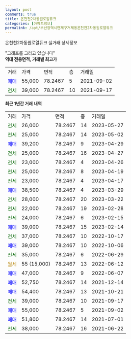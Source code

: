 ```yaml
---
layout: post
comments: true
title: 온천천2차동원로얄듀크
categories: [아파트정보]
permalink: /apt/부산광역시연제구거제동온천천2차동원로얄듀크
---
```


온천천2차동원로얄듀크 실거래 상세정보

<script type="text/javascript">
  google.charts.load('current', {'packages':['line', 'corechart']});
  google.charts.setOnLoadCallback(drawChart);

  function drawChart() {
    var data = new google.visualization.DataTable();
    data.addColumn('date', '거래일');
    data.addColumn('number', "매매");
    data.addColumn('number', "전세");
    data.addColumn('number', "전매");

    data.addRows([[new Date(Date.parse("2023-05-27")), null, 26000, null], [new Date(Date.parse("2023-05-02")), null, 25000, null], [new Date(Date.parse("2023-04-29")), 39200, null, null], [new Date(Date.parse("2023-04-27")), null, 25000, null], [new Date(Date.parse("2023-04-26")), null, 23000, null], [new Date(Date.parse("2023-04-19")), null, 25000, null], [new Date(Date.parse("2023-04-17")), null, 23000, null], [new Date(Date.parse("2023-03-29")), 38500, null, null], [new Date(Date.parse("2023-03-22")), null, 28000, null], [new Date(Date.parse("2023-02-28")), null, 22000, null], [new Date(Date.parse("2023-02-15")), null, 24000, null], [new Date(Date.parse("2023-02-14")), 39000, null, null], [new Date(Date.parse("2022-10-17")), null, 37000, null], [new Date(Date.parse("2022-10-06")), 39000, null, null], [new Date(Date.parse("2022-06-29")), null, 35000, null], [new Date(Date.parse("2022-06-12")), null, null, null], [new Date(Date.parse("2022-06-07")), 47000, null, null], [new Date(Date.parse("2021-12-14")), 52750, null, null], [new Date(Date.parse("2021-10-21")), 54400, null, null], [new Date(Date.parse("2021-09-17")), null, 39000, null], [new Date(Date.parse("2021-09-02")), 55000, null, null], [new Date(Date.parse("2021-07-01")), 51800, null, null], [new Date(Date.parse("2021-06-22")), null, 38000, null]]);

    var options = {
      hAxis: {
        format: 'yyyy/MM/dd'
      },    
      lineWidth: 0,
      pointsVisible: true,    
      title: '최근 1년간 유형별 실거래가 분포',
      legend: { position: 'bottom' }
    };

    var formatter = new google.visualization.NumberFormat({pattern:'###,###'} );
    formatter.format(data, 1);
    formatter.format(data, 2);
    
    setTimeout(function() {
        var chart = new google.visualization.LineChart(document.getElementById('columnchart_material'));
        chart.draw(data, (options));
        document.getElementById('loading').style.display = 'none';
    }, 200);
  }
</script>


<div id="loading" style="z-index:20; display: block; margin-left: 0px">"그래프를 그리고 있습니다"</div>
<div id="columnchart_material" style="width: 95%; margin-left: 0px; display: block"></div>
<!-- contents start -->
<b>역대 전용면적, 거래별 최고가</b>
<table class="sortable">
    <tr>
      <td>거래</td>
      <td>가격</td>
      <td>면적</td>
      <td>층</td>
      <td>거래일</td>
    </tr>
        <tr>
          <td><a style="color: blue">매매</a></td>
          <td>55,000</td>
          <td>78.2467</td>
          <td>5</td>
          <td>2021-09-02</td>
        </tr>        
        <tr>
              <td><a style="color: darkgreen">전세</a></td>
              <td>39,000</td>
              <td>78.2467</td>
              <td>10</td>
              <td>2021-09-17</td>
            </tr>        
    
</table>

<b>최근 1년간 거래 내역</b>

<table class="sortable">
    <tr>
      <td>거래</td>
      <td>가격</td>
      <td>면적</td>
      <td>층</td>
      <td>거래일</td>
    </tr>
    <tr>
      <td><a style="color: darkgreen">전세</a></td>
      <td>26,000</td>
      <td>78.2467</td>
      <td>14</td>
      <td>2023-05-27</td>
    </tr>          <tr>
      <td><a style="color: darkgreen">전세</a></td>
      <td>25,000</td>
      <td>78.2467</td>
      <td>14</td>
      <td>2023-05-02</td>
    </tr>          <tr>
      <td><a style="color: blue">매매</a></td>
      <td>39,200</td>
      <td>78.2467</td>
      <td>9</td>
      <td>2023-04-29</td>
    </tr>          <tr>
      <td><a style="color: darkgreen">전세</a></td>
      <td>25,000</td>
      <td>78.2467</td>
      <td>16</td>
      <td>2023-04-27</td>
    </tr>          <tr>
      <td><a style="color: darkgreen">전세</a></td>
      <td>23,000</td>
      <td>78.2467</td>
      <td>4</td>
      <td>2023-04-26</td>
    </tr>          <tr>
      <td><a style="color: darkgreen">전세</a></td>
      <td>25,000</td>
      <td>78.2467</td>
      <td>8</td>
      <td>2023-04-19</td>
    </tr>          <tr>
      <td><a style="color: darkgreen">전세</a></td>
      <td>23,000</td>
      <td>78.2467</td>
      <td>4</td>
      <td>2023-04-17</td>
    </tr>          <tr>
      <td><a style="color: blue">매매</a></td>
      <td>38,500</td>
      <td>78.2467</td>
      <td>4</td>
      <td>2023-03-29</td>
    </tr>          <tr>
      <td><a style="color: darkgreen">전세</a></td>
      <td>28,000</td>
      <td>78.2467</td>
      <td>20</td>
      <td>2023-03-22</td>
    </tr>          <tr>
      <td><a style="color: darkgreen">전세</a></td>
      <td>22,000</td>
      <td>78.2467</td>
      <td>19</td>
      <td>2023-02-28</td>
    </tr>          <tr>
      <td><a style="color: darkgreen">전세</a></td>
      <td>24,000</td>
      <td>78.2467</td>
      <td>6</td>
      <td>2023-02-15</td>
    </tr>          <tr>
      <td><a style="color: blue">매매</a></td>
      <td>39,000</td>
      <td>78.2467</td>
      <td>15</td>
      <td>2023-02-14</td>
    </tr>          <tr>
      <td><a style="color: darkgreen">전세</a></td>
      <td>37,000</td>
      <td>78.2467</td>
      <td>10</td>
      <td>2022-10-17</td>
    </tr>          <tr>
      <td><a style="color: blue">매매</a></td>
      <td>39,000</td>
      <td>78.2467</td>
      <td>10</td>
      <td>2022-10-06</td>
    </tr>          <tr>
      <td><a style="color: darkgreen">전세</a></td>
      <td>35,000</td>
      <td>78.2467</td>
      <td>6</td>
      <td>2022-06-29</td>
    </tr>          <tr>
      <td><a style="color: darkgoldenrod">월세</a></td>
      <td>55 (15,000)</td>
      <td>78.2467</td>
      <td>13</td>
      <td>2022-06-12</td>
    </tr>          <tr>
      <td><a style="color: blue">매매</a></td>
      <td>47,000</td>
      <td>78.2467</td>
      <td>9</td>
      <td>2022-06-07</td>
    </tr>          <tr>
      <td><a style="color: blue">매매</a></td>
      <td>52,750</td>
      <td>78.2467</td>
      <td>14</td>
      <td>2021-12-14</td>
    </tr>          <tr>
      <td><a style="color: blue">매매</a></td>
      <td>54,400</td>
      <td>78.2467</td>
      <td>13</td>
      <td>2021-10-21</td>
    </tr>          <tr>
      <td><a style="color: darkgreen">전세</a></td>
      <td>39,000</td>
      <td>78.2467</td>
      <td>10</td>
      <td>2021-09-17</td>
    </tr>          <tr>
      <td><a style="color: blue">매매</a></td>
      <td>55,000</td>
      <td>78.2467</td>
      <td>5</td>
      <td>2021-09-02</td>
    </tr>          <tr>
      <td><a style="color: blue">매매</a></td>
      <td>51,800</td>
      <td>78.2467</td>
      <td>14</td>
      <td>2021-07-01</td>
    </tr>          <tr>
      <td><a style="color: darkgreen">전세</a></td>
      <td>38,000</td>
      <td>78.2467</td>
      <td>16</td>
      <td>2021-06-22</td>
    </tr>      </table>
<!-- contents end -->    

